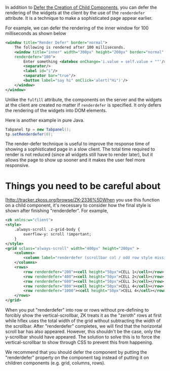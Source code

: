 In addition to [ Defer the Creation of Child
Components]({{site.baseurl}}/zk_dev_ref/performance_tips/defer_the_creation_of_child_components),
you can defer the rendering of the widgets at the client by the use of
the `renderdefer` attribute. It is a technique to make a sophisticated
page appear earlier.

For example, we can defer the rendering of the inner window for 100
milliseconds as shown below

```xml
<window title="Render Defer" border="normal">
    The following is rendered after 100 milliseconds.
    <window title="inner" width="300px" height="200px" border="normal"
    renderdefer="100">
        Enter something <datebox onChange='i.value = self.value + ""'/>
        <separator/>
        <label id="i"/>
        <separator bar="true"/>
        <button label="say hi" onClick='alert("Hi")'/>
    </window>
</window>
```

Unlike the `fulfill` attribute, the components on the server and the
widgets at the client are created no matter if `renderdefer` is
specified. It only defers the rendering of the widgets into DOM
elements.

Here is another example in pure Java.

```java
Tabpanel tp = new Tabpanel();
tp.setRenderdefer(0);
```

The render-defer technique is useful to improve the response time of
showing a sophisticated page in a slow client. The total time required
to render is not reduced (since all widgets still have to render later),
but it allows the page to show up sooner and it makes the user feel more
responsive.

# Things you need to be careful about

\[<http://tracker.zkoss.org/browse/ZK-2336%5DWhen> you use this function
on a child component, it's necessary to consider how the final style is
shown after finishing "renderdefer". For example,

```xml
<zk xmlns:w="client">
<style>
    .always-scroll .z-grid-body {
        overflow-y: scroll !important;
    }
</style>
<grid sclass="always-scroll" width="400px" height="200px" >
    <columns>
        <column label="renderdefer (scrollbar col / odd row style missing) hflex col" hflex="1"></column>
    </columns>
    <rows>
        <row renderdefer="200"><cell height="50px">CELL 1</cell></row>
        <row renderdefer="400"><cell height="50px">CELL 2</cell></row>
        <row renderdefer="600"><cell height="50px">CELL 3</cell></row>
        <row renderdefer="800"><cell height="50px">CELL 4</cell></row>
        <row renderdefer="1000"><cell height="50px">CELL 4</cell></row>
    </rows>
</grid>
```

When you put "renderdefer" into row or rows without pre-defining to
forcibly show the vertical-scrollbar, ZK treats it as the "zeroth" rows
at first while hflex uses the total width of the grid without
subtracting the width of the scrollbar. After "renderdefer" completes,
we will find that the horizontal scroll bar has also appeared. However,
this shouldn't be the case, only the y-scrollbar should have appeared.
The solution to solve this is to force the vertical-scrollbar to show
through CSS to prevent this from happening.

We recommend that you should defer the component by putting the
"renderdefer" property on the component tag instead of putting it on
children components (e.g. grid, columns, rows).
